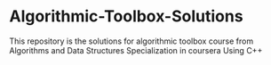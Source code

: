 # Algorithmic-Toolbox-Solutions
This repository is the solutions for algorithmic toolbox course from Algorithms and Data Structures Specialization in coursera Using C++
